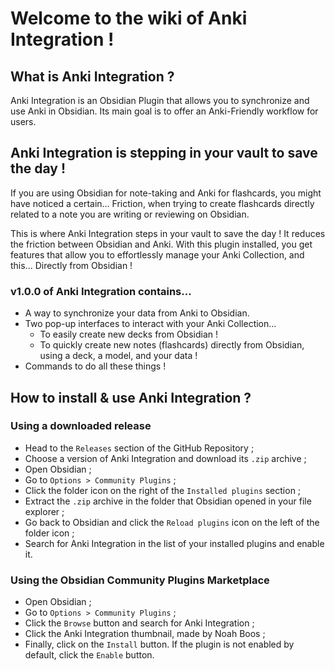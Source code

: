 # Welcome to the wiki of Anki Integration !
## What is Anki Integration ?
Anki Integration is an Obsidian Plugin that allows you to synchronize and use Anki in Obsidian. Its main goal is to offer an Anki-Friendly workflow for users.

## Anki Integration is stepping in your vault to save the day !
If you are using Obsidian for note-taking and Anki for flashcards, you might have noticed a certain... Friction, when trying to create flashcards directly related to a note you are writing or reviewing on Obsidian.

This is where Anki Integration steps in your vault to save the day ! It reduces the friction between Obsidian and Anki. With this plugin installed, you get features that allow you to effortlessly manage your Anki Collection, and this... Directly from Obsidian !

### v1.0.0 of Anki Integration contains...
- A way to synchronize your data from Anki to Obsidian.
- Two pop-up interfaces to interact with your Anki Collection...
  - To easily create new decks from Obsidian !
  - To quickly create new notes (flashcards) directly from Obsidian, using a deck, a model, and your data !
- Commands to do all these things !

## How to install & use Anki Integration ?
### Using a downloaded release
- Head to the `Releases` section of the GitHub Repository ;
- Choose a version of Anki Integration and download its `.zip` archive ;
- Open Obsidian ;
- Go to `Options > Community Plugins` ;
- Click the folder icon on the right of the `Installed plugins` section ;
- Extract the `.zip` archive in the folder that Obsidian opened in your file explorer ;
- Go back to Obsidian and click the `Reload plugins` icon on the left of the folder icon ;
- Search for Anki Integration in the list of your installed plugins and enable it.

### Using the Obsidian Community Plugins Marketplace
- Open Obsidian ;
- Go to `Options > Community Plugins` ;
- Click the `Browse` button and search for Anki Integration ;
- Click the Anki Integration thumbnail, made by Noah Boos ;
- Finally, click on the `Install` button. If the plugin is not enabled by default, click the `Enable` button.
